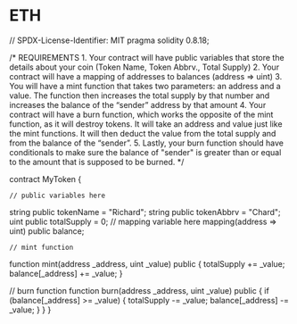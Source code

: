 # ETH
// SPDX-License-Identifier: MIT
pragma solidity 0.8.18;

/*
       REQUIREMENTS
    1. Your contract will have public variables that store the details about your coin (Token Name, Token Abbrv., Total Supply)
    2. Your contract will have a mapping of addresses to balances (address => uint)
    3. You will have a mint function that takes two parameters: an address and a value. 
       The function then increases the total supply by that number and increases the balance 
       of the “sender” address by that amount
    4. Your contract will have a burn function, which works the opposite of the mint function, as it will destroy tokens. 
       It will take an address and value just like the mint functions. It will then deduct the value from the total supply 
       and from the balance of the “sender”.
    5. Lastly, your burn function should have conditionals to make sure the balance of "sender" is greater than or equal 
       to the amount that is supposed to be burned.
*/

contract MyToken {

    // public variables here
   string public tokenName =  "Richard";
   string public tokenAbbrv = "Chard";
   uint public totalSupply = 0;
    // mapping variable here
   mapping(address => uint) public balance;

    // mint function
   function mint(address _address, uint _value) public { 
      totalSupply += _value;
      balance[_address] += _value;
   }
 
   // burn function
   function burn(address _address, uint _value) public {
      if (balance[_address] >= _value) {
         totalSupply -= _value;
         balance[_address] -= _value;
      }
   }
}
